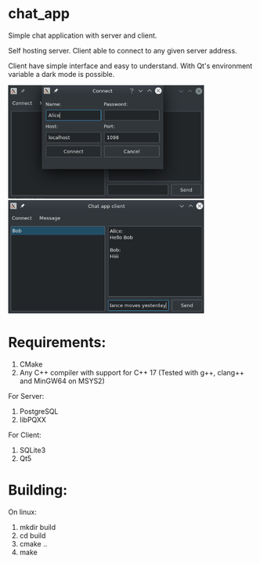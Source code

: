 # chat_app

Simple chat application with server and client.

Self hosting server. Client able to connect to any given server address. 

Client have simple interface and easy to understand. With Qt's environment variable a dark mode is possible.

<img src="images/connect_window.png" width=400> <img src="images/chat_window.png" width=400>

# Requirements:
  1. CMake
  2. Any C++ compiler with support for C++ 17 (Tested with g++, clang++ and MinGW64 on MSYS2)
  
For Server:
  1. PostgreSQL
  2. libPQXX

For Client:
  1. SQLite3
  2. Qt5

# Building:
On linux:
  1. mkdir build
  2. cd build
  3. cmake ..
  4. make
